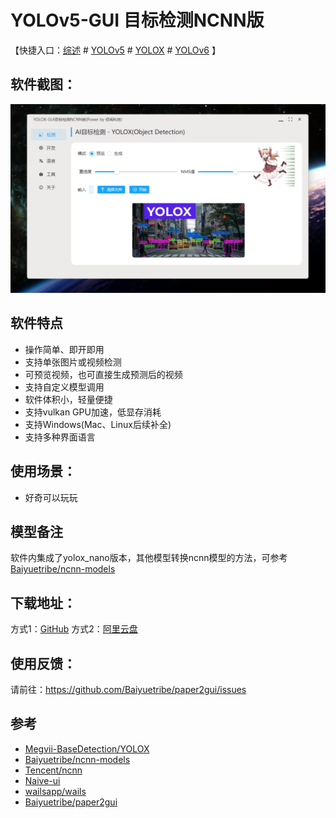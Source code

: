 # YOLOv5-GUI 目标检测NCNN版

【快捷入口：[综述](readme.md) # [YOLOv5](yolov5_gui.md) # [YOLOX](yolox_gui.md) # [YOLOv6](yolov6_gui.md)   】

## 软件截图：

![](../docs/images/yolox_gui.png)


## 软件特点

- 操作简单、即开即用
- 支持单张图片或视频检测
- 可预览视频，也可直接生成预测后的视频
- 支持自定义模型调用
- 软件体积小，轻量便捷
- 支持vulkan GPU加速，低显存消耗
- 支持Windows(Mac、Linux后续补全)
- 支持多种界面语言

## 使用场景：

- 好奇可以玩玩


## 模型备注

软件内集成了yolox_nano版本，其他模型转换ncnn模型的方法，可参考[Baiyuetribe/ncnn-models](https://github.com/Baiyuetribe/ncnn-models)


## 下载地址：

方式1：[GitHub](https://github.com/Baiyuetribe/paper2gui/releases/tag/Published)
方式2：[阿里云盘](https://www.aliyundrive.com/s/2b4hyudGkni)

## 使用反馈：

请前往：https://github.com/Baiyuetribe/paper2gui/issues

## 参考

- [Megvii-BaseDetection/YOLOX](https://github.com/Megvii-BaseDetection/YOLOX)
- [Baiyuetribe/ncnn-models](https://github.com/Baiyuetribe/ncnn-models)
- [Tencent/ncnn](https://github.com/Tencent/ncnn)
- [Naive-ui](https://www.naiveui.com/zh-CN/os-theme)
- [wailsapp/wails](https://github.com/wailsapp/wails)
- [Baiyuetribe/paper2gui](https://github.com/Baiyuetribe/paper2gui)